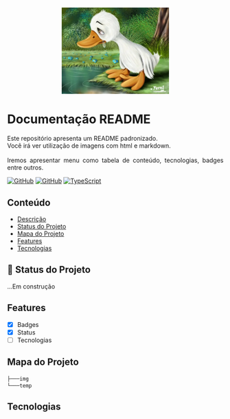 <p width="100%" align="center"><img src="./img/logo.webp" alt="logo" width="250px"></p>

# Documentação README

<p id="descricao" align="justify">Este repositório apresenta um README padronizado.<br>Você irá ver utilização de imagens com html e markdown.<br><br> Iremos apresentar menu como tabela de conteúdo, tecnologias, badges entre outros.
</p>

[![GitHub](https://img.shields.io/badge/--181717?logo=github&logoColor=ffffff)](https://github.com/) [![GitHub](https://badgen.net/badge/icon/github?icon=github&label)](https://github.com) [![TypeScript](https://img.shields.io/badge/--3178C6?logo=typescript&logoColor=ffffff)](https://www.typescriptlang.org/)

## Conteúdo
<ul>  
    <li><a href="#descricao">Descrição</a></li>
    <li><a href="#status">Status do Projeto</a></li>
    <li><a href="#mapa">Mapa do Projeto</a></li>
    <li><a href="#features">Features</a></li>
    <li><a href="#tecnologias">Tecnologias</a></li>
</ul>

## :rocket: Status do Projeto

<p id="status">...Em construção</p>

<p id="features"></p>

## Features
- [X] Badges
- [X] Status
- [ ] Tecnologias

<p id="mapa"></p>

## Mapa do Projeto

```.
├───img
└───temp
```

## Tecnologias
